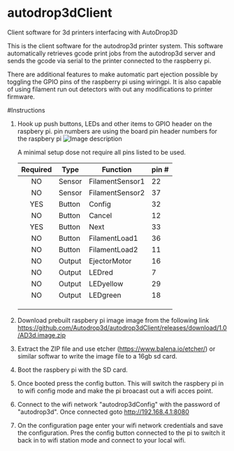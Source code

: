 # autodrop3dClient
Client software for 3d printers interfacing with AutoDrop3D


This is the client software for the autodrop3d printer system.
This software automatically retrieves gcode print jobs from the autodrop3d server and sends the gcode via serial to the printer connected to the raspberry pi.

There are additional features to make automatic part ejection possible by toggling the GPIO pins of the raspberry pi using wiringpi. It is also capable of using filament run out detectors with out any modifications to printer firmware.


#Instructions 
1) Hook up push buttons, LEDs and other items to GPIO header on the raspbery pi. 
    pin numbers are using the board pin header numbers for the raspbery pi
    ![Image description](link-to-image)

    A minimal setup dose not require all pins listed to be used. 

    | Required | Type   | Function        | pin # |
    |:--------:|--------|-----------------|-------|
    | NO       | Sensor | FilamentSensor1 | 22    |
    | NO       | Sensor | FilamentSensor2 | 37    |
    | YES      | Button | Config          | 32    |
    | NO       | Button | Cancel          | 12    |
    | YES      | Button | Next            | 33    |
    | NO       | Button | FilamentLoad1   | 36    |
    | NO       | Button | FilamentLoad2   | 11    |
    | NO       | Output | EjectorMotor    | 16    |
    | NO       | Output | LEDred          | 7     |
    | NO       | Output | LEDyellow       | 29    |
    | NO       | Output | LEDgreen        | 18    |
    |          |        |                 |       |
    |          |        |                 |       |
    |          |        |                 |       |
    

    
2) Download prebuilt raspbery pi image image from the following link
https://github.com/Autodrop3d/autodrop3dClient/releases/download/1.0/AD3d.image.zip

3) Extract the ZIP file and use etcher (https://www.balena.io/etcher/) or similar softwar to write the image file to a 16gb sd card.

4) Boot the raspbery pi with the SD card.

5) Once booted press the config button. This will switch the raspbery pi in to wifi config mode and make the pi broacast out a wifi acces point.

6) Connect to the wifi network "autodrop3dConfig" with the password of "autodrop3d". Once connected goto http://192.168.4.1:8080

7) On the configuration page enter your wifi network credentials and save the configuration. Pres the config button connected to the pi to switch it back in to wifi station mode and connect to your local wifi. 
